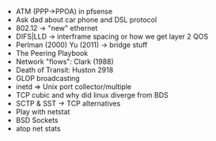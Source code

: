 - ATM (PPP->PPOA) in pfsense
- Ask dad about car phone and DSL protocol
- 802.12 -> "new" ethernet
- DIFS|LLD -> interframe spacing or how we get layer 2 QOS
- Perlman (2000) Yu (2011) -> bridge stuff
- The Peering Playbook
- Network "flows": Clark (1988)
- Death of Transit: Huston 2918
- GLOP broadcasting
- inetd => Unix port collector/multiple
- TCP cubic and why did linux diverge from BDS
- SCTP & SST -> TCP alternatives
- Play with netstat
- BSD Sockets
- atop net stats